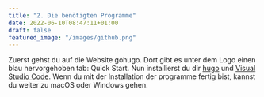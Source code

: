 ```yaml
---
title: "2. Die benötigten Programme"
date: 2022-06-10T08:47:11+01:00
draft: false
featured_image: "/images/github.png"
---
```

Zuerst gehst du auf die Website gohugo. Dort gibt es unter dem Logo einen blau hervorgehoben tab: Quick Start. Nun installierst du dir [hugo](https://gohugo.io/) und [Visual Studio Code](https://code.visualstudio.com/). Wenn du mit der Installation der programme fertig bist, kannst du weiter zu macOS oder Windows gehen. 